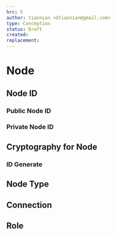 ```yaml
---
hrc: 5
author: tiannian <dtiannian@gmail.com>
type: Conception
status: Draft
created: 
replacement:
---
```


# Node

## Node ID

### Public Node ID

### Private Node ID

## Cryptography for Node

### ID Generate

## Node Type

## Connection

## Role

